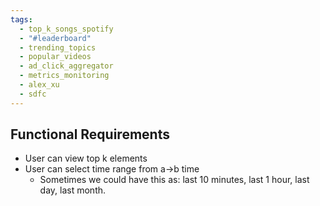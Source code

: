 ```yaml
---
tags:
  - top_k_songs_spotify
  - "#leaderboard"
  - trending_topics
  - popular_videos
  - ad_click_aggregator
  - metrics_monitoring
  - alex_xu
  - sdfc
---
```

## Functional Requirements

- User can view top k elements
- User can select time range from a->b time
	- Sometimes we could have this as: last 10 minutes, last 1 hour, last day, last month.
